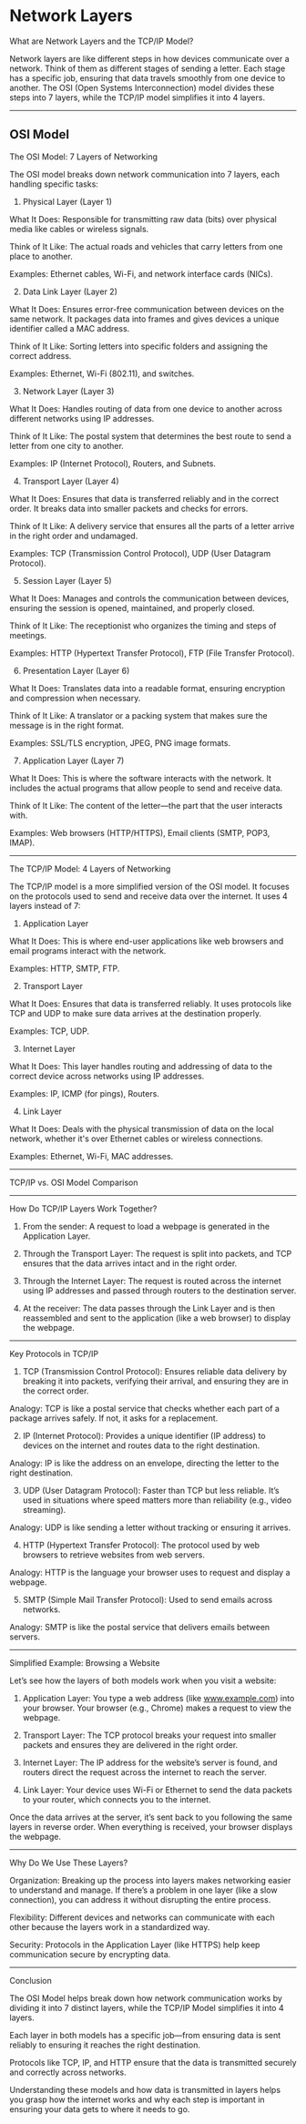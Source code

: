 <h1> Network Layers </h1>

What are Network Layers and the TCP/IP Model?

Network layers are like different steps in how devices communicate over a network. Think of them as different stages of sending a letter. Each stage has a specific job, ensuring that data travels smoothly from one device to another. The OSI (Open Systems Interconnection) model divides these steps into 7 layers, while the TCP/IP model simplifies it into 4 layers.


---
<h2> OSI Model </h2>

The OSI Model: 7 Layers of Networking

The OSI model breaks down network communication into 7 layers, each handling specific tasks:

1. Physical Layer (Layer 1)

What It Does: Responsible for transmitting raw data (bits) over physical media like cables or wireless signals.

Think of It Like: The actual roads and vehicles that carry letters from one place to another.

Examples: Ethernet cables, Wi-Fi, and network interface cards (NICs).


2. Data Link Layer (Layer 2)

What It Does: Ensures error-free communication between devices on the same network. It packages data into frames and gives devices a unique identifier called a MAC address.

Think of It Like: Sorting letters into specific folders and assigning the correct address.

Examples: Ethernet, Wi-Fi (802.11), and switches.


3. Network Layer (Layer 3)

What It Does: Handles routing of data from one device to another across different networks using IP addresses.

Think of It Like: The postal system that determines the best route to send a letter from one city to another.

Examples: IP (Internet Protocol), Routers, and Subnets.


4. Transport Layer (Layer 4)

What It Does: Ensures that data is transferred reliably and in the correct order. It breaks data into smaller packets and checks for errors.

Think of It Like: A delivery service that ensures all the parts of a letter arrive in the right order and undamaged.

Examples: TCP (Transmission Control Protocol), UDP (User Datagram Protocol).


5. Session Layer (Layer 5)

What It Does: Manages and controls the communication between devices, ensuring the session is opened, maintained, and properly closed.

Think of It Like: The receptionist who organizes the timing and steps of meetings.

Examples: HTTP (Hypertext Transfer Protocol), FTP (File Transfer Protocol).


6. Presentation Layer (Layer 6)

What It Does: Translates data into a readable format, ensuring encryption and compression when necessary.

Think of It Like: A translator or a packing system that makes sure the message is in the right format.

Examples: SSL/TLS encryption, JPEG, PNG image formats.


7. Application Layer (Layer 7)

What It Does: This is where the software interacts with the network. It includes the actual programs that allow people to send and receive data.

Think of It Like: The content of the letter—the part that the user interacts with.

Examples: Web browsers (HTTP/HTTPS), Email clients (SMTP, POP3, IMAP).



---

The TCP/IP Model: 4 Layers of Networking

The TCP/IP model is a more simplified version of the OSI model. It focuses on the protocols used to send and receive data over the internet. It uses 4 layers instead of 7:

1. Application Layer

What It Does: This is where end-user applications like web browsers and email programs interact with the network.

Examples: HTTP, SMTP, FTP.


2. Transport Layer

What It Does: Ensures that data is transferred reliably. It uses protocols like TCP and UDP to make sure data arrives at the destination properly.

Examples: TCP, UDP.


3. Internet Layer

What It Does: This layer handles routing and addressing of data to the correct device across networks using IP addresses.

Examples: IP, ICMP (for pings), Routers.


4. Link Layer

What It Does: Deals with the physical transmission of data on the local network, whether it's over Ethernet cables or wireless connections.

Examples: Ethernet, Wi-Fi, MAC addresses.



---

TCP/IP vs. OSI Model Comparison


---

How Do TCP/IP Layers Work Together?

1. From the sender: A request to load a webpage is generated in the Application Layer.


2. Through the Transport Layer: The request is split into packets, and TCP ensures that the data arrives intact and in the right order.


3. Through the Internet Layer: The request is routed across the internet using IP addresses and passed through routers to the destination server.


4. At the receiver: The data passes through the Link Layer and is then reassembled and sent to the application (like a web browser) to display the webpage.




---

Key Protocols in TCP/IP

1. TCP (Transmission Control Protocol): Ensures reliable data delivery by breaking it into packets, verifying their arrival, and ensuring they are in the correct order.

Analogy: TCP is like a postal service that checks whether each part of a package arrives safely. If not, it asks for a replacement.



2. IP (Internet Protocol): Provides a unique identifier (IP address) to devices on the internet and routes data to the right destination.

Analogy: IP is like the address on an envelope, directing the letter to the right destination.



3. UDP (User Datagram Protocol): Faster than TCP but less reliable. It’s used in situations where speed matters more than reliability (e.g., video streaming).

Analogy: UDP is like sending a letter without tracking or ensuring it arrives.



4. HTTP (Hypertext Transfer Protocol): The protocol used by web browsers to retrieve websites from web servers.

Analogy: HTTP is the language your browser uses to request and display a webpage.



5. SMTP (Simple Mail Transfer Protocol): Used to send emails across networks.

Analogy: SMTP is like the postal service that delivers emails between servers.





---

Simplified Example: Browsing a Website

Let’s see how the layers of both models work when you visit a website:

1. Application Layer: You type a web address (like www.example.com) into your browser. Your browser (e.g., Chrome) makes a request to view the webpage.


2. Transport Layer: The TCP protocol breaks your request into smaller packets and ensures they are delivered in the right order.


3. Internet Layer: The IP address for the website’s server is found, and routers direct the request across the internet to reach the server.


4. Link Layer: Your device uses Wi-Fi or Ethernet to send the data packets to your router, which connects you to the internet.



Once the data arrives at the server, it’s sent back to you following the same layers in reverse order. When everything is received, your browser displays the webpage.


---

Why Do We Use These Layers?

Organization: Breaking up the process into layers makes networking easier to understand and manage. If there’s a problem in one layer (like a slow connection), you can address it without disrupting the entire process.

Flexibility: Different devices and networks can communicate with each other because the layers work in a standardized way.

Security: Protocols in the Application Layer (like HTTPS) help keep communication secure by encrypting data.



---

Conclusion

The OSI Model helps break down how network communication works by dividing it into 7 distinct layers, while the TCP/IP Model simplifies it into 4 layers.

Each layer in both models has a specific job—from ensuring data is sent reliably to ensuring it reaches the right destination.

Protocols like TCP, IP, and HTTP ensure that the data is transmitted securely and correctly across networks.


Understanding these models and how data is transmitted in layers helps you grasp how the internet works and why each step is important in ensuring your data gets to where it needs to go.


